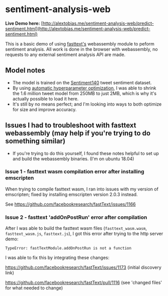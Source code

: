 # sentiment-analysis-web

**Live Demo here:** [http://alextobias.me/sentiment-analysis-web/predict-sentiment.html](http://alextobias.me/sentiment-analysis-web/predict-sentiment.html)

This is a basic demo of using [fasttext's](https://fasttext.cc/) webassembly module to peform sentiment analysis. All work is done in the browser with webassembly, no requests to any external sentiment analysis API are made. 

## Model notes
- The model is trained on the [Sentiment140](https://www.kaggle.com/kazanova/sentiment140) tweet sentiment dataset.
- By using [automatic hyperparameter optimization](https://fasttext.cc/docs/en/autotune.html), I was able to shrink the 1.6 million tweet model from 250MB to just 2MB, which is why it's actually possible to load it here.
- It's still by no means perfect; and I'm looking into ways to both optimize for size and improve accuracy.

## Issues I had to troubleshoot with fasttext webassembly (may help if you're trying to do something similar)
- If you're trying to do this yourself, I found these notes helpful to set up and build the webassembly binaries. (I'm on ubuntu 18.04)

### Issue 1 - fasttext wasm compilation error after installing emscripten
When trying to compile fasttext wasm, I ran into issues with my version of emscripten; fixed by installing emscripten version 2.0.3 instead.

See https://github.com/facebookresearch/fastText/issues/1166

### Issue 2 - fasttext 'addOnPostRun' error after compilation

After I was able to build the fasttext wasm files (`fasttext_wasm.wasm`, `fasttext_wasm.js`, `fasttext.js`), I got this error after trying to the http server demo:

`TypeError: fastTextModule.addOnPostRun is not a function`

I was able to fix this by integrating these changes:

https://github.com/facebookresearch/fastText/issues/1173 (initial discovery link)

https://github.com/facebookresearch/fastText/pull/1116 (see 'changed files' for what needed to change)

